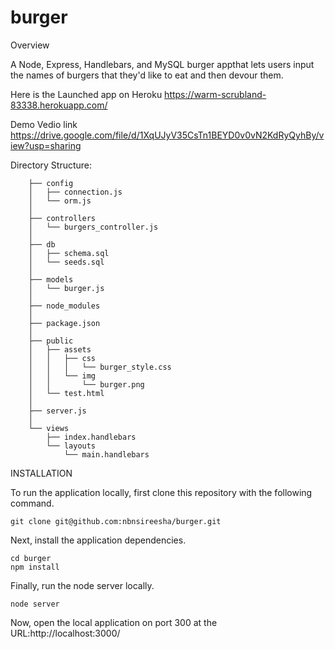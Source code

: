 # burger

Overview

A Node, Express, Handlebars, and MySQL burger appthat lets users input the names of burgers that they'd like to eat and then devour them. 

Here is the Launched app on Heroku
https://warm-scrubland-83338.herokuapp.com/

Demo Vedio link
https://drive.google.com/file/d/1XqUJyV35CsTn1BEYD0v0vN2KdRyQyhBy/view?usp=sharing

Directory Structure:

		├── config
		│   ├── connection.js
		│   └── orm.js
		│ 
		├── controllers
		│   └── burgers_controller.js
		│
		├── db
		│   ├── schema.sql
		│   └── seeds.sql
		│
		├── models
		│   └── burger.js
		│ 
		├── node_modules
		│ 
		├── package.json
		│
		├── public
		│   ├── assets
		│   │   ├── css
		│   │   │   └── burger_style.css
		│   │   └── img
		│   │       └── burger.png
		│   └── test.html
		│
		├── server.js
		│
		└── views
		    ├── index.handlebars
		    └── layouts
		        └── main.handlebars

INSTALLATION

To run the application locally, first clone this repository with the following command.

	git clone git@github.com:nbnsireesha/burger.git

Next, install the application dependencies.

	cd burger
	npm install

Finally, run the node server locally.

	node server

Now, open the local application on port 300 at the URL:http://localhost:3000/